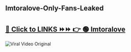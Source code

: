 
 ## Imtoralove-Only-Fans-Leaked

# <h2><a href="https://clipsfans.com/Imtoralove&ref=git">🔗 Click to LINKS ⏩⏩ 👉 🟢 Imtoralove </a></h2>

<a href="https://clipsfans.com/Imtoralove&ref=git" rel="nofollow" data-target="animated-image.originalLink"><img src="https://i.ibb.co.com/xMMVF88/686577567.gif" alt="Viral Video Original" style="max-width: 100%; display: inline-block;" data-target="animated-image.originalImage"></a>
